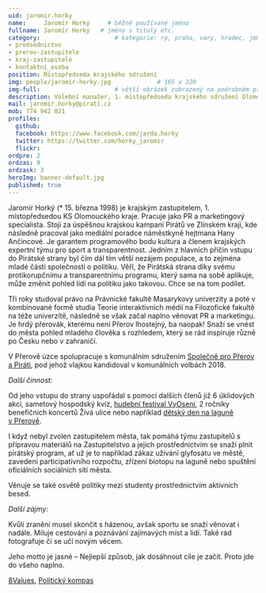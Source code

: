 ```yaml
---
uid: jaromir.horky
name:     Jaromír Horký     # běžně používané jméno
fullname: Jaromír Horký   # jméno s tituly etc.
category:                     # kategorie: rp, praha, vary, hradec, jmk, senat
- predsednictvo
- prerov-zastupitele
- kraj-zastupitele
- kontaktni_osoba
position: Místopředseda krajského sdružení
img: people/jaromir-horky.jpg             # 165 x 220
img-full:                     # větší obrázek zobrazený na podrobném profilu
description: Volební manažer, 1. místopředseda krajského sdružení Olomouckého kraje, zastupitel Olomouckého kraje                # kratký popis, max 160 znaků
mail: jaromir.horky@pirati.cz
mob: 774 942 021
profiles:
  github:
  facebook: https://www.facebook.com/jarda.horky     
  twitter: https://twitter.com/horky_jaromir       
  flickr:
ordpre: 2
ordzas: 9
ordzask: 3
heroImg: banner-default.jpg
published: true
---
```

Jaromír Horký (* 15. března 1998) je krajským zastupitelem, 1. místopředsedou KS Olomouckého kraje. Pracuje jako PR a marketingový specialista. Stojí za úspěšnou krajskou kampaní Pirátů ve Zlínském kraji, kde následně pracoval jako mediální poradce náměstkyně hejtmana Hany Ančincové. Je garantem programového bodu kultura a členem krajských expertní týmu pro sport a transparentnost. Jedním z hlavních příčin vstupu do Pirátské strany byl čím dál tím větší nezájem populace, a to zejména mladé části společnosti o politiku. Věří, že Pirátská strana díky svému protikorupčnímu a transparentnímu programu, který sama na sobě aplikuje, může změnit pohled lidí na politiku jako takovou. Chce se na tom podílet.

Tři roky studoval právo na Právnické fakultě Masarykovy univerzity a poté v kombinované formě studia Teorie interaktivních médií na Filozofické fakultě na téže univerzitě, následně se však začal naplno věnovat PR a marketingu. Je hrdý přerovák, kterému není Přerov lhostejný, ba naopak! Snaží se vnést do města pohled mladého člověka s rozhledem, který se rád inspiruje různě po Česku nebo v zahraničí. 

V Přerově úzce spolupracuje s komunálním sdružením [Společně pro Přerov a Piráti](https://www.facebook.com/spolecneproprerov/090), pod jehož vlajkou kandidoval v komunálních volbách 2018. 

*Další činnost:*

Od jeho vstupu do strany uspořádal s pomocí dalších členů již 6 úklidových akcí, sametový hospodský kvíz, [hudební festival VyOsení](https://www.facebook.com/Prerovsko/photos/?tab=album&album_id=2001702189931162), 2 ročníky benefičních koncertů Živá ulice nebo například [dětský den na laguně v Přerově](https://olomoucky.pirati.cz/tiskove-zpravy/v-prerove-se-o-vikendu-deti-vydaly-po-stopach-piratskeho-pokladu.html).

I když nebyl zvolen zastupitelem města, tak pomáhá týmu zastupitelů s přípravou materiálů na Zastupitelstvo a jejich prostřednictvím se snaží plnit pirátský program, ať už je to například zákaz užívání glyfosátu ve městě, zavedení participativního rozpočtu, zřízení biotopu na laguně nebo spuštění oficiálních sociálních sítí města. 

Věnuje se také osvětě politiky mezi studenty prostřednictvím aktivních besed. 

*Další zájmy:*

Kvůli zranění musel skončit s házenou, avšak sportu se snaží věnovat i nadále. Miluje cestování a poznávání zajímavých míst a lidí. Také rád fotografuje či se učí novým věcem.

Jeho motto je jasné – Nejlepší způsob, jak dosáhnout cíle je začít. Proto jde do všeho naplno.

[8Values](https://interaktivni.rozhlas.cz/data/polkviz/results.html?e=56.1&d=72.9&g=77.3&s=81.7), [Politický kompas](https://drive.google.com/file/d/1UpRFUhTPiJujsO2qmb09z8ejKERflZIU/view?usp=sharing)

